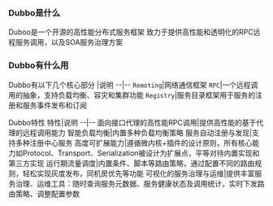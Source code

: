 ### Dubbo是什么
Duboo是一个开源的高性能分布式服务框架
致力于提供高性能和透明化的RPC远程服务调用，以及SOA服务治理方案

### Dubbo有什么用
Dubbo有以下几个核心部分
|说明
--|--
`Remoting`|网络通信框架
`RPC`|一个远程调用的抽象，支持负载均衡、容灾和集群功能
`Registry`|服务目录框架用于服务的注册和服务事件发布和订阅

Dubbo特性
特性|说明
--|--
面向接口代理的高性能RPC调用|提供高性能的基于代理的远程调用能力
智能负载均衡|内置多种负载均衡策略
服务自动注册与发现|支持多种注册中心服务
高度可扩展能力|遵循微内核+插件的设计原则，所有核心能力如Protocol、Transport、Serialization被设计为扩展点，平等对待内置实现和第三方实现
运行期流量调度|内置条件、脚本等路由策略，通过配置不同的路由规则，轻松实现灰度发布，同机房优先等功能
可视化的服务治理与运维|提供丰富服务治理、运维工具：随时查询服务元数据、服务健康状态及调用统计，实时下发路由策略、调整配置参数